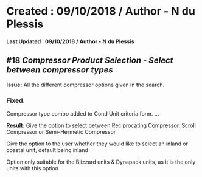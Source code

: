 # Created : 09/10/2018 / Author - N du Plessis
#### Last Updated : 09/10/2018 / Author - N du Plessis

##  #18 **_Compressor Product Selection - Select between compressor types_**

**Issue:** All the different compressor options given in the search.

### Fixed.

Compressor type combo added to Cond Unit criteria form.
...


**Result:** Give the option to select between Reciprocating Compressor, Scroll Compressor or Semi-Hermetic Compressor

Give the option to the user whether they would like to select an inland or coastal unit, default being inland

Option only suitable for the Blizzard units & Dynapack units, as it is the only units with this option

